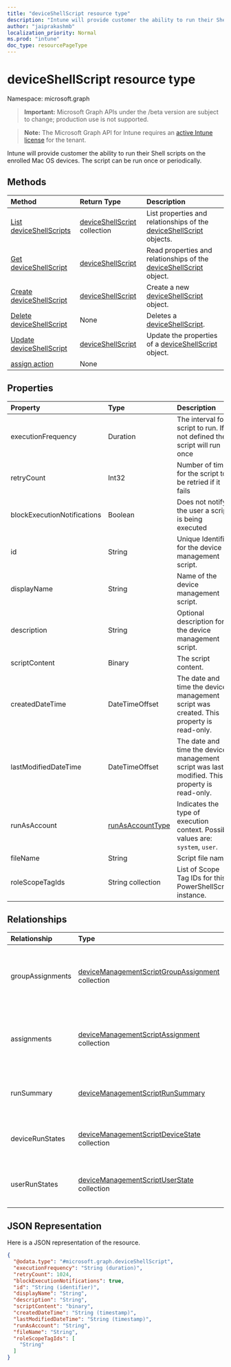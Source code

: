 ```yaml
---
title: "deviceShellScript resource type"
description: "Intune will provide customer the ability to run their Shell scripts on the enrolled Mac OS devices. The script can be run once or periodically."
author: "jaiprakashmb"
localization_priority: Normal
ms.prod: "intune"
doc_type: resourcePageType
---
```


# deviceShellScript resource type

Namespace: microsoft.graph

> **Important:** Microsoft Graph APIs under the /beta version are subject to change; production use is not supported.

> **Note:** The Microsoft Graph API for Intune requires an [active Intune license](https://go.microsoft.com/fwlink/?linkid=839381) for the tenant.

Intune will provide customer the ability to run their Shell scripts on the enrolled Mac OS devices. The script can be run once or periodically.

## Methods
|Method|Return Type|Description|
|:---|:---|:---|
|[List deviceShellScripts](../api/intune-devices-deviceshellscript-list.md)|[deviceShellScript](../resources/intune-devices-deviceshellscript.md) collection|List properties and relationships of the [deviceShellScript](../resources/intune-devices-deviceshellscript.md) objects.|
|[Get deviceShellScript](../api/intune-devices-deviceshellscript-get.md)|[deviceShellScript](../resources/intune-devices-deviceshellscript.md)|Read properties and relationships of the [deviceShellScript](../resources/intune-devices-deviceshellscript.md) object.|
|[Create deviceShellScript](../api/intune-devices-deviceshellscript-create.md)|[deviceShellScript](../resources/intune-devices-deviceshellscript.md)|Create a new [deviceShellScript](../resources/intune-devices-deviceshellscript.md) object.|
|[Delete deviceShellScript](../api/intune-devices-deviceshellscript-delete.md)|None|Deletes a [deviceShellScript](../resources/intune-devices-deviceshellscript.md).|
|[Update deviceShellScript](../api/intune-devices-deviceshellscript-update.md)|[deviceShellScript](../resources/intune-devices-deviceshellscript.md)|Update the properties of a [deviceShellScript](../resources/intune-devices-deviceshellscript.md) object.|
|[assign action](../api/intune-devices-deviceshellscript-assign.md)|None||

## Properties
|Property|Type|Description|
|:---|:---|:---|
|executionFrequency|Duration|The interval for script to run. If not defined the script will run once|
|retryCount|Int32|Number of times for the script to be retried if it fails|
|blockExecutionNotifications|Boolean|Does not notify the user a script is being executed|
|id|String|Unique Identifier for the device management script.|
|displayName|String|Name of the device management script.|
|description|String|Optional description for the device management script.|
|scriptContent|Binary|The script content.|
|createdDateTime|DateTimeOffset|The date and time the device management script was created. This property is read-only.|
|lastModifiedDateTime|DateTimeOffset|The date and time the device management script was last modified. This property is read-only.|
|runAsAccount|[runAsAccountType](../resources/intune-shared-runasaccounttype.md)|Indicates the type of execution context. Possible values are: `system`, `user`.|
|fileName|String|Script file name.|
|roleScopeTagIds|String collection|List of Scope Tag IDs for this PowerShellScript instance.|

## Relationships
|Relationship|Type|Description|
|:---|:---|:---|
|groupAssignments|[deviceManagementScriptGroupAssignment](../resources/intune-devices-devicemanagementscriptgroupassignment.md) collection|The list of group assignments for the device management script.|
|assignments|[deviceManagementScriptAssignment](../resources/intune-devices-devicemanagementscriptassignment.md) collection|The list of group assignments for the device management script.|
|runSummary|[deviceManagementScriptRunSummary](../resources/intune-devices-devicemanagementscriptrunsummary.md)|Run summary for device management script.|
|deviceRunStates|[deviceManagementScriptDeviceState](../resources/intune-devices-devicemanagementscriptdevicestate.md) collection|List of run states for this script across all devices.|
|userRunStates|[deviceManagementScriptUserState](../resources/intune-devices-devicemanagementscriptuserstate.md) collection|List of run states for this script across all users.|

## JSON Representation
Here is a JSON representation of the resource.
<!-- {
  "blockType": "resource",
  "keyProperty": "id",
  "@odata.type": "microsoft.graph.deviceShellScript"
}
-->
``` json
{
  "@odata.type": "#microsoft.graph.deviceShellScript",
  "executionFrequency": "String (duration)",
  "retryCount": 1024,
  "blockExecutionNotifications": true,
  "id": "String (identifier)",
  "displayName": "String",
  "description": "String",
  "scriptContent": "binary",
  "createdDateTime": "String (timestamp)",
  "lastModifiedDateTime": "String (timestamp)",
  "runAsAccount": "String",
  "fileName": "String",
  "roleScopeTagIds": [
    "String"
  ]
}
```
